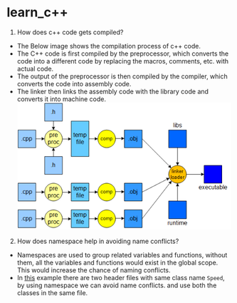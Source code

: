 # learn_c++

1. How does c++ code gets compiled?
- The Below image shows the compilation process of c++ code.
- The C++ code is first compiled by the preprocessor, which converts the code into a different code by replacing the macros, comments, etc. with actual code.
- The output of the preprocessor is then compiled by the compiler, which converts the code into assembly code.
- The linker then links the assembly code with the library code and converts it into machine code.
![C++](images/compiler_system.png)

2. How does namespace help in avoiding name conflicts?
- Namespaces are used to group related variables and functions, without them, all the variables and functions would exist in the global scope. This would increase the chance of naming conflicts.
- In [this](code/namespace/) example there are two header files with same class name `Speed`, by using namespace we can avoid name conflicts. and use both the classes in the same file.

